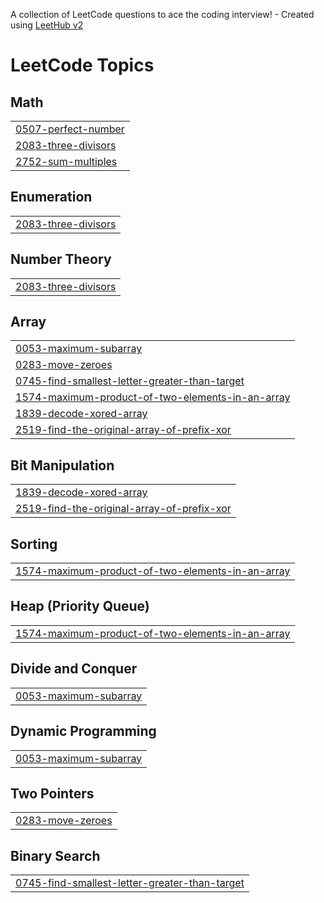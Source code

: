 A collection of LeetCode questions to ace the coding interview! - Created using [LeetHub v2](https://github.com/arunbhardwaj/LeetHub-2.0)
<!---LeetCode Topics Start-->
# LeetCode Topics
## Math
|  |
| ------- |
| [0507-perfect-number](https://github.com/ikjasrasool/Mycode/tree/master/0507-perfect-number) |
| [2083-three-divisors](https://github.com/ikjasrasool/Mycode/tree/master/2083-three-divisors) |
| [2752-sum-multiples](https://github.com/ikjasrasool/Mycode/tree/master/2752-sum-multiples) |
## Enumeration
|  |
| ------- |
| [2083-three-divisors](https://github.com/ikjasrasool/Mycode/tree/master/2083-three-divisors) |
## Number Theory
|  |
| ------- |
| [2083-three-divisors](https://github.com/ikjasrasool/Mycode/tree/master/2083-three-divisors) |
## Array
|  |
| ------- |
| [0053-maximum-subarray](https://github.com/ikjasrasool/Mycode/tree/master/0053-maximum-subarray) |
| [0283-move-zeroes](https://github.com/ikjasrasool/Mycode/tree/master/0283-move-zeroes) |
| [0745-find-smallest-letter-greater-than-target](https://github.com/ikjasrasool/Mycode/tree/master/0745-find-smallest-letter-greater-than-target) |
| [1574-maximum-product-of-two-elements-in-an-array](https://github.com/ikjasrasool/Mycode/tree/master/1574-maximum-product-of-two-elements-in-an-array) |
| [1839-decode-xored-array](https://github.com/ikjasrasool/Mycode/tree/master/1839-decode-xored-array) |
| [2519-find-the-original-array-of-prefix-xor](https://github.com/ikjasrasool/Mycode/tree/master/2519-find-the-original-array-of-prefix-xor) |
## Bit Manipulation
|  |
| ------- |
| [1839-decode-xored-array](https://github.com/ikjasrasool/Mycode/tree/master/1839-decode-xored-array) |
| [2519-find-the-original-array-of-prefix-xor](https://github.com/ikjasrasool/Mycode/tree/master/2519-find-the-original-array-of-prefix-xor) |
## Sorting
|  |
| ------- |
| [1574-maximum-product-of-two-elements-in-an-array](https://github.com/ikjasrasool/Mycode/tree/master/1574-maximum-product-of-two-elements-in-an-array) |
## Heap (Priority Queue)
|  |
| ------- |
| [1574-maximum-product-of-two-elements-in-an-array](https://github.com/ikjasrasool/Mycode/tree/master/1574-maximum-product-of-two-elements-in-an-array) |
## Divide and Conquer
|  |
| ------- |
| [0053-maximum-subarray](https://github.com/ikjasrasool/Mycode/tree/master/0053-maximum-subarray) |
## Dynamic Programming
|  |
| ------- |
| [0053-maximum-subarray](https://github.com/ikjasrasool/Mycode/tree/master/0053-maximum-subarray) |
## Two Pointers
|  |
| ------- |
| [0283-move-zeroes](https://github.com/ikjasrasool/Mycode/tree/master/0283-move-zeroes) |
## Binary Search
|  |
| ------- |
| [0745-find-smallest-letter-greater-than-target](https://github.com/ikjasrasool/Mycode/tree/master/0745-find-smallest-letter-greater-than-target) |
<!---LeetCode Topics End-->